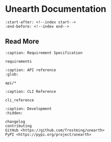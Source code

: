 # Unearth Documentation

```{include} ../README.md
:start-after: <!--index start-->
:end-before: <!--index end-->
```

## Read More

```{toctree}
:caption: Requirement Specification

requirements
```

```{toctree}
:caption: API reference
:glob:

api/*
```

```{toctree}
:caption: CLI Reference

cli_reference
```

```{toctree}
:caption: Development
:hidden:

changelog
contributing
GitHub <https://github.com/frostming/unearth>
PyPI <https://pypi.org/project/unearth>
```
